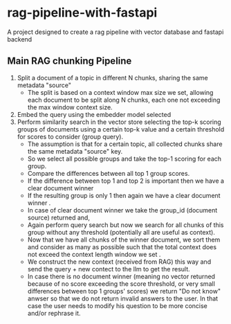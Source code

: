 # rag-pipeline-with-fastapi
A project designed to create a rag pipeline with vector database and fastapi backend


## Main RAG chunking Pipeline

1. Split a document of a topic in different N chunks, sharing the same metadata "source"
    - The split is based on a context window max size we set, allowing each document to be split along N chunks, each one not exceeding the max window context size.
2. Embed the query using the embedder model selected
3. Perform similarity search in the vector store selecting the top-k scoring groups of documents using a certain top-k value and a certain threshold for scores to consider (group query).
    - The assumption is that for a certain topic, all collected chunks share the same metadata "source" key.
    - So we select all possible groups and take the top-1 scoring for each group.
    - Compare the differences between all top 1 group scores.
    - If the difference between top 1 and top 2 is important then we have a clear document winner
    - If the resulting group is only 1 then again we have a clear document winner .
    - In case of clear document winner we take the group_id (document source) returned and, 
    - Again perform query search but now we search for all chunks of this group without any threshold (potentially all are useful as context).
    - Now that we have all chunks of the winner document, we sort them and consider as many as possible such that the total context does not exceed the context length window we set .
    - We construct the new context (received from RAG) this way and send the query + new contect to the llm to get the result.
    - In case there is no document winner (meaning no vector returned because of no score exceeding the score threshold, or very small differences between top 1 groups' scores) we return "Do not know" anwser so that we do not return invalid answers to the user. In that case the user needs to modify his question to be more concise and/or rephrase it.
    
